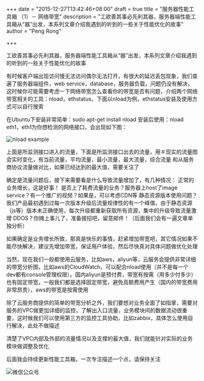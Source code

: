 +++
date = "2015-12-27T13:42:46+08:00"
draft = true
title = "服务器性能工具箱 （1）－ 网络带宽"
description = "工欲善其事必先利其器，服务器端性能工具箱从“器”出发，本系列文章介绍我遇到的听到的一些关于性能优化的故事"
author = "Peng Rong"

+++

工欲善其事必先利其器，服务器端性能工具箱从“器”出发，本系列文章介绍我遇到的听到的一些关于性能优化的故事

有时候客户端出现访问慢无法访问偶尔无法打开，有很大的延迟丢包现象，我们查遍了服务器端组件，web service，database，服务器负载，问题仍没有解决，这时候你可能需要考虑一下网络带宽
​
怎么查看你的带宽是否有问题，介绍两个网络带宽相关的工具：nload，ethstatus，下面以nload为例，ethstatus安装及使用方式可以自行搜索

在Ubuntu下安装非常简单：sudo apt-get install nload
安装后使用：nload eth1，eth1为你想检测的网络接口，会出现如下图：

![nload example](/img/nload_example.jpg)


上面是所监测接口进入的流量，下面是所监测接口出去的流量，用＃现实的流量图会实时变化，有当前流量，平均流量，最小流量，最大流量，综合流量
和从服务商协议流量做对比，如果已经达到的最大值，需要关注了

确定是流量问题后，接下来需要看是什么导致流量增加了，有几种情况：
正常的业务增长，这是好事！
是否上了耗费流量的业务？服务器上host了image service？有一个推广的视频？如果是，可以考虑CDN等
静态资源版本使用问题？我们产品最初遇到过每一次版本升级后流量规律性的有一个峰值，由于静态资源（js等）版本未正确使用，每次升级都重新获取所有资源，集中的升级导致流量激增
DDOS？你摊上事儿了，准备接招吧，留意邮件！（后面我们会有一遍文章单独分析）

如果确定是业务增长所致，那真是快乐的事情，赶紧增加带宽吧，其它情况如果不能尽快解决，建议先增加带宽，保证用户体验，然后尽快真对具体问题做优化处理

当然，现在我们一般都使用云服务，比如aws，aliyun等，云服务会提供非常详细的带宽分析图，比如aws的CloudWatch，可以配合nload使用（并不是每一个dev都有console管理权限）。国内aliyun是预付费，带宽有按需（用多少付多少）也有固定带宽，一般我们都是选择固定带宽，避免高额费用产生（国内的带宽费用非常昂贵），aws的带宽是按需使用

除了云服务商提供的简单的带宽分析之外，我们要想对业务全面了如指掌，需要对服务的VPC做更加详细的监控，了解出入口流量，业务模块间的数据流动很重要，这时候我们可以使用第三方的监控工具协助，比如zabbix，具体怎么使用自行解决，此处不做描述

清楚了VPC内部及外部的流量情况以及支撑的最大值，我们就能针对实际的业务模块做调整及优化

后面我会持续更新性能工具箱，一次专注描述一个点，请保持关注

![微信公众号](/img/qrcode_for_beluga.jpg)
